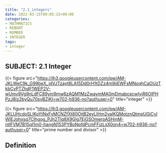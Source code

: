 ```yaml
---
title: "2.1_integers"
date: 2022-03-15T09:05:23+09:00
categories: 
- MATHMATICS
- REBOOT
- NUMBER
- INTEGER
tags:
- integer
---
```


SUBJECT: 2.1 Integer
--------------------

{{< figure src="https://lh3.googleusercontent.com/pw/AM-JKLWeC9k_G99beX_jdVJTzayt8LA15Dd0rH1tDZz4m9iiEWFsMNoqhCaOUzTkbCvPTZhdF1WEP2V-wUmv9Vg9nLdFC89yni9mw6zAQM1MzZwaymMA0mDmabcecwIyjR6OlPHPzJ8Iz2byQu70syBZjKI=w702-h936-no?authuser=0" title="integer" >}}

{{< figure src="https://lh3.googleusercontent.com/pw/AM-JKLUHcdoSLIKoYtNxFvMCNZfXt80OjtB2eyLIHm2yaIKQMotznQtmpUGiCyIWIEJohxsq7Clhgog_PJh2TIq8X9Glg7EjGSOmerpASHmM-ntIFVM7B15qI1m0-hangN153PYBoNpfdPcmFFizLsX0on4=w702-h936-no?authuser=0" title="prime number and divisor" >}}

Definition
----------

